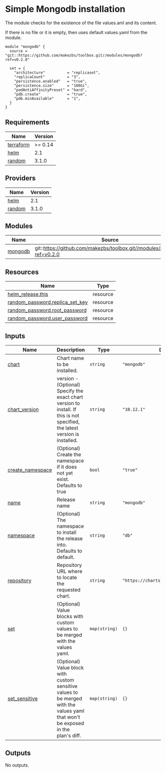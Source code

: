 # Simple Mongodb installation

The module checks for the existence of the file values.aml and its content.

If there is no file or it is empty, then uses default values.yaml from the module.

```
module "mongodb" {
  source = "git::https://github.com/makezbs/toolbox.git//modules/mongodb?ref=v0.2.0"

  set = {
    "architecture"          = "replicaset",
    "replicaCount"          = "3",
    "persistence.enabled"   = "true",
    "persistence.size"      = "100Gi",
    "podAntiAffinityPreset" = "hard",
    "pdb.create"            = "true",
    "pdb.minAvailable"      = "1",
  }
}
```

## Requirements

| Name | Version |
|------|---------|
| <a name="requirement_terraform"></a> [terraform](#requirement\_terraform) | >= 0.14 |
| <a name="requirement_helm"></a> [helm](#requirement\_helm) | 2.1 |
| <a name="requirement_random"></a> [random](#requirement\_random) | 3.1.0 |

## Providers

| Name | Version |
|------|---------|
| <a name="provider_helm"></a> [helm](#provider\_helm) | 2.1 |
| <a name="provider_random"></a> [random](#provider\_random) | 3.1.0 |

## Modules

| Name | Source | Version |
|------|--------|---------|
| <a name="module_mongodb"></a> [mongodb](#module\_mongodb) | git::https://github.com/makezbs/toolbox.git//modules/mongodb?ref=v0.2.0 |  |

## Resources

| Name | Type |
|------|------|
| [helm_release.this](https://registry.terraform.io/providers/hashicorp/helm/2.1/docs/resources/release) | resource |
| [random_password.replica_set_key](https://registry.terraform.io/providers/hashicorp/random/3.1.0/docs/resources/password) | resource |
| [random_password.root_password](https://registry.terraform.io/providers/hashicorp/random/3.1.0/docs/resources/password) | resource |
| [random_password.user_password](https://registry.terraform.io/providers/hashicorp/random/3.1.0/docs/resources/password) | resource |

## Inputs

| Name | Description | Type | Default | Required |
|------|-------------|------|---------|:--------:|
| <a name="input_chart"></a> [chart](#input\_chart) | Chart name to be installed. | `string` | `"mongodb"` | no |
| <a name="input_chart_version"></a> [chart\_version](#input\_chart\_version) | version - (Optional) Specify the exact chart version to install. If this is not specified, the latest version is installed. | `string` | `"10.12.1"` | no |
| <a name="input_create_namespace"></a> [create\_namespace](#input\_create\_namespace) | (Optional) Create the namespace if it does not yet exist. Defaults to true | `bool` | `"true"` | no |
| <a name="input_name"></a> [name](#input\_name) | Release name | `string` | `"mongodb"` | no |
| <a name="input_namespace"></a> [namespace](#input\_namespace) | (Optional) The namespace to install the release into. Defaults to default. | `string` | `"db"` | no |
| <a name="input_repository"></a> [repository](#input\_repository) | Repository URL where to locate the requested chart. | `string` | `"https://charts.bitnami.com/bitnami"` | no |
| <a name="input_set"></a> [set](#input\_set) | (Optional) Value blocks with custom values to be merged with the values yaml. | `map(string)` | `{}` | no |
| <a name="input_set_sensitive"></a> [set\_sensitive](#input\_set\_sensitive) | (Optional) Value block with custom sensitive values to be merged with the values yaml that won't be exposed in the plan's diff. | `map(string)` | `{}` | no |

## Outputs

No outputs.
